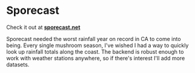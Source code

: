 Sporecast
================

Check it out at **<a href="http://www.sporecast.net/" target="_blank">sporecast.net</a>**

Sporecast needed the worst rainfall year on record in CA to come into being.
Every single mushroom season, I've wished I had a way to quickly look up
rainfall totals along the coast. The backend is robust enough to work with
weather stations anywhere, so if there's interest I'll add more datasets.


